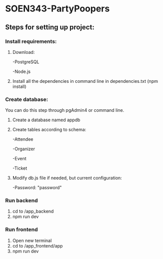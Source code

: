 # SOEN343-PartyPoopers
## Steps for setting up project:
### Install requirements:
1. Download:
   
    -PostgreSQL
   
    -Node.js

3. Install all the dependencies in command line in dependencies.txt (npm install)
### Create database:
You can do this step through pgAdmin4 or command line.
1. Create a database named appdb
2. Create tables according to schema:
   
    -Attendee
   
    -Organizer

    -Event
   
    -Ticket
3. Modify db.js file if needed, but current configuration:
   
    -Password: "password"

### Run backend
1. cd to /app_backend
2. npm run dev
### Run frontend
1. Open new terminal
2. cd to /app_frontend/app
3. npm run dev
